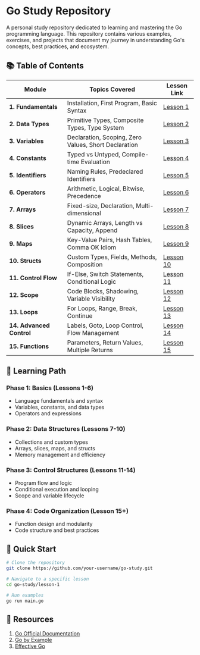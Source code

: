 # Go Study Repository

A personal study repository dedicated to learning and mastering the Go programming language. This repository contains various examples, exercises, and projects that document my journey in understanding Go's concepts, best practices, and ecosystem.

## 📚 Table of Contents

| Module | Topics Covered | Lesson Link |
|--------|----------------|-------------|
| **1. Fundamentals** | Installation, First Program, Basic Syntax | [Lesson 1](./lesson-1/) |
| **2. Data Types** | Primitive Types, Composite Types, Type System | [Lesson 2](./lesson-2/) |
| **3. Variables** | Declaration, Scoping, Zero Values, Short Declaration | [Lesson 3](./lesson-3/) |
| **4. Constants** | Typed vs Untyped, Compile-time Evaluation | [Lesson 4](./lesson-4/) |
| **5. Identifiers** | Naming Rules, Predeclared Identifiers | [Lesson 5](./lesson-5/) |
| **6. Operators** | Arithmetic, Logical, Bitwise, Precedence | [Lesson 6](./lesson-6/) |
| **7. Arrays** | Fixed-size, Declaration, Multi-dimensional | [Lesson 7](./lesson-7/) |
| **8. Slices** | Dynamic Arrays, Length vs Capacity, Append | [Lesson 8](./lesson-8/) |
| **9. Maps** | Key-Value Pairs, Hash Tables, Comma OK Idiom | [Lesson 9](./lesson-9/) |
| **10. Structs** | Custom Types, Fields, Methods, Composition | [Lesson 10](./lesson-10/) |
| **11. Control Flow** | If-Else, Switch Statements, Conditional Logic | [Lesson 11](./lesson-11/) |
| **12. Scope** | Code Blocks, Shadowing, Variable Visibility | [Lesson 12](./lesson-12/) |
| **13. Loops** | For Loops, Range, Break, Continue | [Lesson 13](./lesson-13/) |
| **14. Advanced Control** | Labels, Goto, Loop Control, Flow Management | [Lesson 14](./lesson-14/) |
| **15. Functions** | Parameters, Return Values, Multiple Returns | [Lesson 15](./lesson-15/) |

## 🎯 Learning Path

### Phase 1: Basics (Lessons 1-6)
- Language fundamentals and syntax
- Variables, constants, and data types
- Operators and expressions

### Phase 2: Data Structures (Lessons 7-10)
- Collections and custom types
- Arrays, slices, maps, and structs
- Memory management and efficiency

### Phase 3: Control Structures (Lessons 11-14)
- Program flow and logic
- Conditional execution and looping
- Scope and variable lifecycle

### Phase 4: Code Organization (Lesson 15+)
- Function design and modularity
- Code structure and best practices

## 🚀 Quick Start

```bash
# Clone the repository
git clone https://github.com/your-username/go-study.git

# Navigate to a specific lesson
cd go-study/lesson-1

# Run examples
go run main.go
```

## 📖 Resources
1. [Go Official Documentation](https://go.dev/doc/)
2. [Go by Example](https://gobyexample.com/)
3. [Effective Go](https://go.dev/doc/effective_go)

